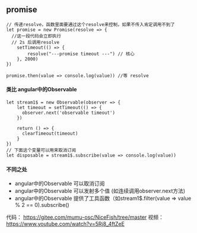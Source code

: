 ## promise
```
// 传递resolve，函数里面要通过这个resolve来控制，如果不传入肯定调用不到了
let promise = new Promise(resolve => {
  //这一段代码会立即执行
  // 2s 后调用resolve
    setTimeout(() => {
        resolve("---promise timeout ---") // 核心
    }, 2000)
})

promise.then(value => console.log(value)) //等 resolve
```
#### 类比 angular中的Observable
```
let stream1$ = new Observable(observer => {
    let timeout = setTimeout(() => {
      observer.next('observable timeout')
    })
    
    return () => {
      clearTimeout(timeout)
    }
})
// 下面这个变量可以用来取消订阅
let disposable = stream1$.subscribe(value => console.log(value))
```

#### 不同之处
- angular中的Observable 可以取消订阅
- angular中的Observable 可以发射多个值 (如连续调用observer.next方法)
- angular中的Observable 提供了工具函数（如stream1$.filter(value => value % 2 == 0).subscribe()


代码： https://gitee.com/mumu-osc/NiceFish/tree/master
视频： https://www.youtube.com/watch?v=5Rj8_4ftZeE
